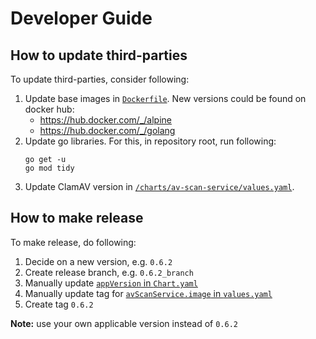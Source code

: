 # Developer Guide

## How to update third-parties

To update third-parties, consider following:
1. Update base images in [`Dockerfile`](/Dockerfile). New versions could be found on docker hub:
    * https://hub.docker.com/_/alpine
    * https://hub.docker.com/_/golang
2. Update go libraries. For this, in repository root, run following:
    ```
    go get -u
    go mod tidy
    ```
3. Update ClamAV version in [`/charts/av-scan-service/values.yaml`](/charts/av-scan-service/values.yaml).

## How to make release

To make release, do following:
1. Decide on a new version, e.g.  `0.6.2`
2. Create release branch, e.g. `0.6.2_branch`
3. Manually update [`appVersion` in `Chart.yaml`](/charts/av-scan-service/Chart.yaml)
4. Manually update tag for [`avScanService.image` in `values.yaml`](/charts/av-scan-service/values.yaml)
5. Create tag `0.6.2`

**Note:** use your own applicable version instead of `0.6.2`